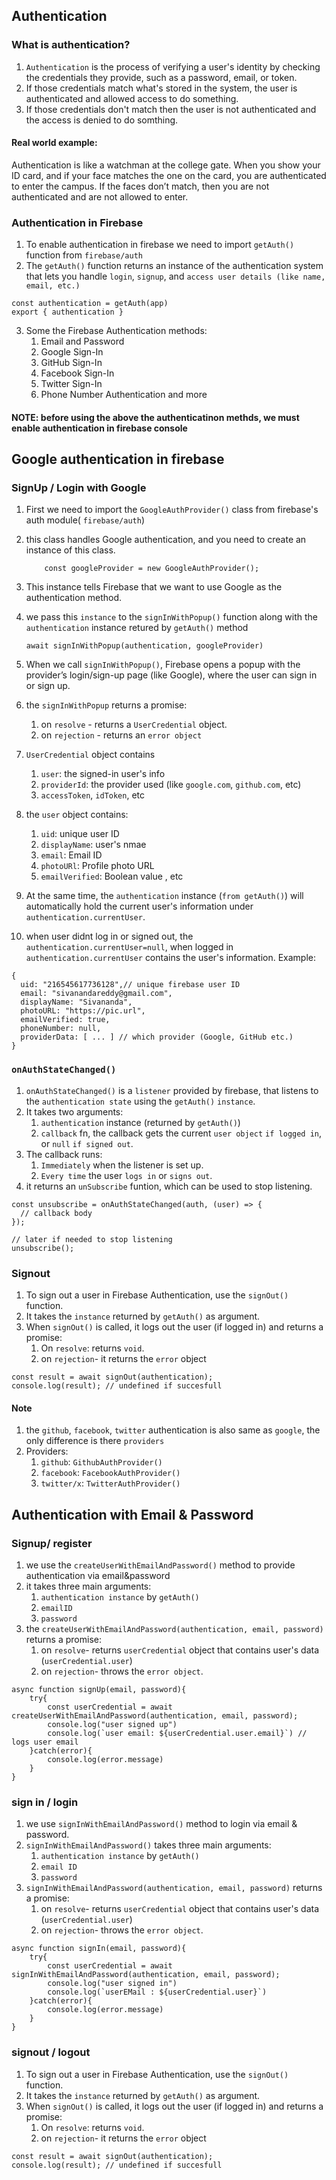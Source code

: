 ## Authentication
### What is authentication?
1. `Authentication` is the process of verifying a user's identity by checking the credentials they provide, such as a password, email, or token.
2. If those credentials match what's stored in the system, the user is authenticated and allowed access to do something.
3. If those credentials don't match then the user is not authenticated and the access is denied to do somthing.

#### Real world example:
Authentication is like a watchman at the college gate. When you show your ID card, and if your face matches the one on the card, you are authenticated to enter the campus. If the faces don’t match, then you are not authenticated and are not allowed to enter.

### Authentication in Firebase
1. To enable authentication in firebase we need to import `getAuth()` function from `firebase/auth`
2. The `getAuth()` function returns an instance of the authentication system that lets you handle `login`, `signup`, and `access user details (like name, email, etc.)`
```JS
const authentication = getAuth(app)
export { authentication }
```
3. Some the Firebase Authentication methods: 
    1. Email and Password
    2. Google Sign-In
    3. GitHub Sign-In
    4. Facebook Sign-In
    5. Twitter Sign-In
    6. Phone Number Authentication and more

#### NOTE: before using the above the authenticatinon methds, we must enable authentication in firebase console

## Google authentication in firebase

### SignUp / Login with Google
1. First we need to import the `GoogleAuthProvider()` class from firebase's auth module( `firebase/auth`)
2. this class handles Google authentication, and you need to create an instance of this class.

    ```JS
        const googleProvider = new GoogleAuthProvider();
    ```
3. This instance tells Firebase that we want to use Google as the authentication method.
4. we pass this `instance` to the `signInWithPopup()` function along with the `authentication` instance retured by `getAuth()` method

    ```JS
    await signInWithPopup(authentication, googleProvider)
    ```
5. When we call `signInWithPopup()`, Firebase opens a popup with the provider’s login/sign-up page (like Google), where the user can sign in or sign up.

6. the `signInWithPopup` returns a promise:
    1. on `resolve` - returns a `UserCredential` object.
    2. on `rejection` - returns an `error object` 
7. `UserCredential` object contains
    1. `user`: the signed-in user's info
    2. `providerId`: the provider used (like `google.com`, `github.com`, etc)
    3. `accessToken`, `idToken`, etc
8. the `user` object contains:
    1. `uid`: unique user ID
    2. `displayName`: user's nmae
    3. `email`: Email ID
    4. `photoURl`: Profile photo URL
    5. `emailVerified`: Boolean value , etc
9. At the same time, the `authentication` instance (`from getAuth()`) will automatically hold the current user's information under `authentication.currentUser`.
10. when user didnt log in or signed out, the `authentication.currentUser=null`, when logged in `authentication.currentUser` contains the user's information.
Example:
```JS
{
  uid: "216545617736128",// unique firebase user ID
  email: "sivanandareddy@gmail.com",
  displayName: "Sivananda",
  photoURL: "https://pic.url",
  emailVerified: true,
  phoneNumber: null,
  providerData: [ ... ] // which provider (Google, GitHub etc.)
}
```

### `onAuthStateChanged()`
1. `onAuthStateChanged()` is a `listener` provided by firebase, that listens to the `authentication state` using the `getAuth()` `instance`.
2. It takes two arguments:
    1. `authentication` instance (returned by `getAuth()`)
    2. `callback` fn, the callback gets the current `user object` `if logged in`, or `null` `if signed out`.
3. The callback runs:
    1. `Immediately` when the listener is set up.
    2. `Every time` the user `logs in` or `signs out`.
4. it returns an `unSubscribe` funtion, which can be used to stop listening.
```JS
const unsubscribe = onAuthStateChanged(auth, (user) => {
  // callback body
});

// later if needed to stop listening
unsubscribe();

```

### Signout
1. To sign out a user in Firebase Authentication, use the `signOut()` function.
2. It takes the `instance` returned by `getAuth()` as argument.
3. When `signOut()` is called, it logs out the user (if logged in) and returns a promise:
    1. On `resolve`: returns `void`.
    2. on `rejection`- it returns the `error` object
```JS
const result = await signOut(authentication);
console.log(result); // undefined if succesfull
```

#### Note 
1. the `github`, `facebook`, `twitter` authentication is also same as `google`, the only difference is there `providers`
2. Providers:
    1. `github`: `GithubAuthProvider()`
    2. `facebook`: `FacebookAuthProvider()`
    3. `twitter/x`: `TwitterAuthProvider()`

## Authentication with Email & Password
### Signup/ register
1. we use the `createUserWithEmailAndPassword()` method to provide authentication via email&password
3. it takes three main arguments:
    1. `authentication instance` by `getAuth()`
    2. `emailID`
    3. `password`
4. the `createUserWithEmailAndPassword(authentication, email, password)` returns a promise:
    1. on `resolve`-  returns `userCredential` object that contains user's data (`userCredential.user`)
    2. on `rejection`- throws the `error object`.
```JS
async function signUp(email, password){
    try{
        const userCredential = await createUserWithEmailAndPassword(authentication, email, password);
        console.log("user signed up")
        console.log(`user email: ${userCredential.user.email}`) // logs user email
    }catch(error){
        console.log(error.message)
    }
}
```
### sign in / login
1. we use `signInWithEmailAndPassword()` method to login via email & password.
2. `signInWithEmailAndPassword()` takes three main arguments: 
    1. `authentication instance` by `getAuth()`
    2. `email ID`
    3. `password`
3. `signInWithEmailAndPassword(authentication, email, password)` returns a promise:
    1. on `resolve`-  returns `userCredential` object that contains user's data (`userCredential.user`)
    2. on `rejection`- throws the `error object`.
```JS
async function signIn(email, password){
    try{
        const userCredential = await signInWithEmailAndPassword(authentication, email, password);
        console.log("user signed in")
        console.log(`userEMail : ${userCredential.user}`)
    }catch(error){
        console.log(error.message)
    }
}
```

### signout / logout
1. To sign out a user in Firebase Authentication, use the `signOut()` function.
2. It takes the `instance` returned by `getAuth()` as argument.
3. When `signOut()` is called, it logs out the user (if logged in) and returns a promise:
    1. On `resolve`: returns `void`.
    2. on `rejection`- it returns the `error` object
```JS
const result = await signOut(authentication);
console.log(result); // undefined if succesfull
```
